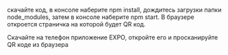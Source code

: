 скачайте код, в консоле наберите npm install, дождитесь загрузки папки node_modules, затем в консоле наберите npm start. В браузере откроется страничка на которой будет QR код.

Скачайте на телефон приложение EXPO, откройте его и просканируйте QR коде из браузера
